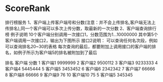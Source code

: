 # ScoreRank
排行榜服务
1、客户端上传客户端号和分数(注意：并不会上传排名,客户端无法上传排名),同一个客户端可以多次上传分数，取最新的一次分数
2、客户端查询排行榜
例子说明
10个客户端分别调用一次接口1，分数范围为1...10000000
其中第5个客户端调用一次接口2，输出为下图所示
接口2说明：
可以查询任何名次段，例如可以查询排名20~30的表格
每次查询的最后，都要附加上调用接口的客户端的排名，如例子所示为客户端5的排名被附加到了最后

排名	客户端	分数
1	客户端1	9999999
2	客户端2	9500112
3	客户端3	9233333
4	客户端4	5445444
5	客户端5	3453452
6	客户端6	2342342
7	客户端7	66666
8	客户端8	66666
9	客户端9	76
10	客户端10	75
5	客户端5	345345